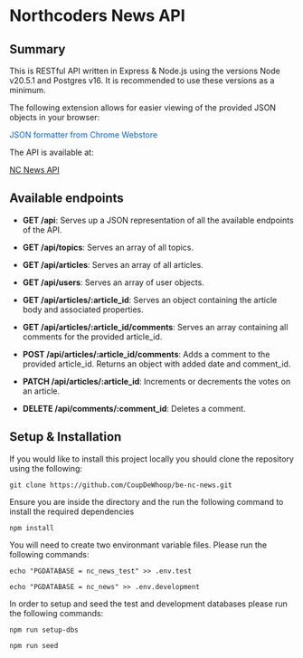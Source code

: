 # Northcoders News API

## Summary

This is RESTful API written in Express & Node.js using the versions Node v20.5.1 and Postgres v16. It is recommended to use these versions as a minimum.

The following extension allows for easier viewing of the provided JSON objects in your browser:

<a href="https://chrome.google.com/webstore/detail/json-formatter/bcjindcccaagfpapjjmafapmmgkkhgoa" style="background-color: transparent; color: #0366d6; text-decoration: none; padding: 0; border: none;">JSON formatter from Chrome Webstore</a>


The API is available at:

[NC News API](https://nc-news-api-zlkx.onrender.com/)


## Available endpoints


- **GET /api**: Serves up a JSON representation of all the available endpoints of the API.

- **GET /api/topics**: Serves an array of all topics.

- **GET /api/articles**: Serves an array of all articles.

- **GET /api/users**: Serves an array of user objects.

- **GET /api/articles/:article_id**: Serves an object containing the article body and associated properties.

- **GET /api/articles/:article_id/comments**: Serves an array containing all comments for the provided article_id.

- **POST /api/articles/:article_id/comments**: Adds a comment to the provided article_id. Returns an object with added date and comment_id.

- **PATCH /api/articles/:article_id**: Increments or decrements the votes on an article.

- **DELETE /api/comments/:comment_id**: Deletes a comment.


## Setup & Installation
If you would like to install this project locally you should clone the repository using the following:

```
git clone https://github.com/CoupDeWhoop/be-nc-news.git
```

Ensure you are inside the directory and the run the following command to install the required dependencies

```
npm install
```

You will need to create two environmant variable files. Please run the following commands:

```
echo "PGDATABASE = nc_news_test" >> .env.test

echo "PGDATABASE = nc_news" >> .env.development
```

In order to setup and seed the test and development databases please run the following commands:

```
npm run setup-dbs

npm run seed
```

